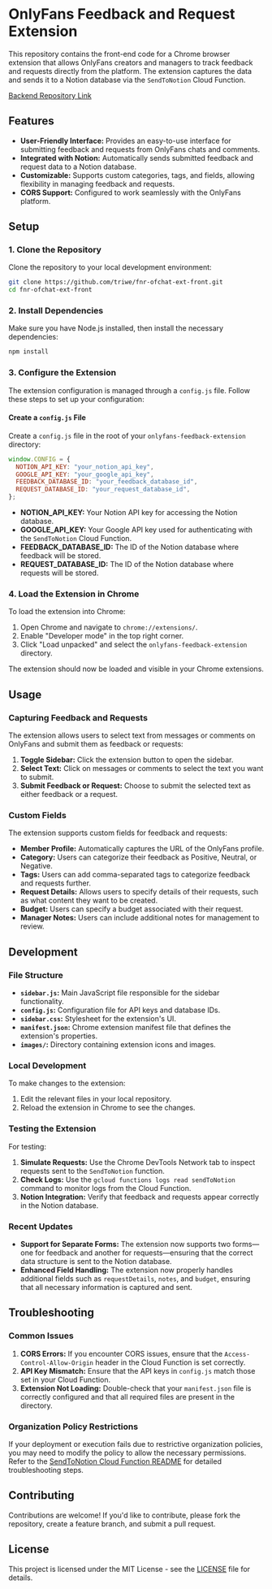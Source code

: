 # OnlyFans Feedback and Request Extension

This repository contains the front-end code for a Chrome browser extension that allows OnlyFans creators and managers to track feedback and requests directly from the platform. The extension captures the data and sends it to a Notion database via the `SendToNotion` Cloud Function.

[Backend Repository Link](https://github.com/triwe/FnRsendToNotion)

## Features

- **User-Friendly Interface:** Provides an easy-to-use interface for submitting feedback and requests from OnlyFans chats and comments.
- **Integrated with Notion:** Automatically sends submitted feedback and request data to a Notion database.
- **Customizable:** Supports custom categories, tags, and fields, allowing flexibility in managing feedback and requests.
- **CORS Support:** Configured to work seamlessly with the OnlyFans platform.

## Setup

### 1. Clone the Repository

Clone the repository to your local development environment:

```bash
git clone https://github.com/triwe/fnr-ofchat-ext-front.git
cd fnr-ofchat-ext-front
```

### 2. Install Dependencies

Make sure you have Node.js installed, then install the necessary dependencies:

```bash
npm install
```

### 3. Configure the Extension

The extension configuration is managed through a `config.js` file. Follow these steps to set up your configuration:

#### Create a `config.js` File

Create a `config.js` file in the root of your `onlyfans-feedback-extension` directory:

```javascript
window.CONFIG = {
  NOTION_API_KEY: "your_notion_api_key",
  GOOGLE_API_KEY: "your_google_api_key",
  FEEDBACK_DATABASE_ID: "your_feedback_database_id",
  REQUEST_DATABASE_ID: "your_request_database_id",
};
```

- **NOTION_API_KEY:** Your Notion API key for accessing the Notion database.
- **GOOGLE_API_KEY:** Your Google API key used for authenticating with the `SendToNotion` Cloud Function.
- **FEEDBACK_DATABASE_ID:** The ID of the Notion database where feedback will be stored.
- **REQUEST_DATABASE_ID:** The ID of the Notion database where requests will be stored.

### 4. Load the Extension in Chrome

To load the extension into Chrome:

1. Open Chrome and navigate to `chrome://extensions/`.
2. Enable "Developer mode" in the top right corner.
3. Click "Load unpacked" and select the `onlyfans-feedback-extension` directory.

The extension should now be loaded and visible in your Chrome extensions.

## Usage

### Capturing Feedback and Requests

The extension allows users to select text from messages or comments on OnlyFans and submit them as feedback or requests:

1. **Toggle Sidebar:** Click the extension button to open the sidebar.
2. **Select Text:** Click on messages or comments to select the text you want to submit.
3. **Submit Feedback or Request:** Choose to submit the selected text as either feedback or a request.

### Custom Fields

The extension supports custom fields for feedback and requests:

- **Member Profile:** Automatically captures the URL of the OnlyFans profile.
- **Category:** Users can categorize their feedback as Positive, Neutral, or Negative.
- **Tags:** Users can add comma-separated tags to categorize feedback and requests further.
- **Request Details:** Allows users to specify details of their requests, such as what content they want to be created.
- **Budget:** Users can specify a budget associated with their request.
- **Manager Notes:** Users can include additional notes for management to review.

## Development

### File Structure

- **`sidebar.js`:** Main JavaScript file responsible for the sidebar functionality.
- **`config.js`:** Configuration file for API keys and database IDs.
- **`sidebar.css`:** Stylesheet for the extension's UI.
- **`manifest.json`:** Chrome extension manifest file that defines the extension's properties.
- **`images/`:** Directory containing extension icons and images.

### Local Development

To make changes to the extension:

1. Edit the relevant files in your local repository.
2. Reload the extension in Chrome to see the changes.

### Testing the Extension

For testing:

1. **Simulate Requests:** Use the Chrome DevTools Network tab to inspect requests sent to the `SendToNotion` function.
2. **Check Logs:** Use the `gcloud functions logs read sendToNotion` command to monitor logs from the Cloud Function.
3. **Notion Integration:** Verify that feedback and requests appear correctly in the Notion database.

### Recent Updates

- **Support for Separate Forms:** The extension now supports two forms—one for feedback and another for requests—ensuring that the correct data structure is sent to the Notion database.
- **Enhanced Field Handling:** The extension now properly handles additional fields such as `requestDetails`, `notes`, and `budget`, ensuring that all necessary information is captured and sent.

## Troubleshooting

### Common Issues

1. **CORS Errors:** If you encounter CORS issues, ensure that the `Access-Control-Allow-Origin` header in the Cloud Function is set correctly.
2. **API Key Mismatch:** Ensure that the API keys in `config.js` match those set in your Cloud Function.
3. **Extension Not Loading:** Double-check that your `manifest.json` file is correctly configured and that all required files are present in the directory.

### Organization Policy Restrictions

If your deployment or execution fails due to restrictive organization policies, you may need to modify the policy to allow the necessary permissions. Refer to the [SendToNotion Cloud Function README](https://github.com/your-repo/send-to-notion#troubleshooting) for detailed troubleshooting steps.

## Contributing

Contributions are welcome! If you'd like to contribute, please fork the repository, create a feature branch, and submit a pull request.

## License

This project is licensed under the MIT License - see the [LICENSE](LICENSE) file for details.

